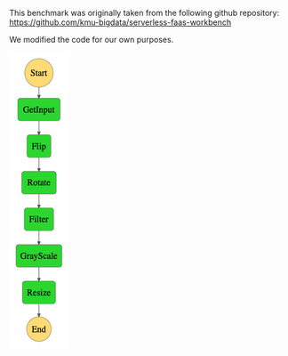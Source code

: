This benchmark was originally taken from the following github repository: https://github.com/kmu-bigdata/serverless-faas-workbench

We modified the code for our own purposes.

<img src="stepfunctions_graph.png"
     style="float: center;" />


